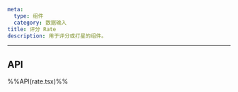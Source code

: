 ```yaml
meta:
  type: 组件
  category: 数据输入
title: 评分 Rate
description: 用于评分或打星的组件。
```
---

<!--@include: ./__demo__/basic.md-->

<!--@include: ./__demo__/half.md-->

<!--@include: ./__demo__/color.md-->

<!--@include: ./__demo__/readonly.md-->

<!--@include: ./__demo__/clear.md-->

<!--@include: ./__demo__/character.md-->

<!--@include: ./__demo__/count.md-->

<!--@include: ./__demo__/grading.md-->

## API

%%API(rate.tsx)%%
